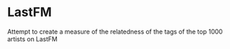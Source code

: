 # LastFM
Attempt to create a measure of the relatedness of the tags of the top 1000 artists on LastFM
